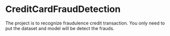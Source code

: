 # CreditCardFraudDetection

The project is to recognize fraudulence credit transaction. You only need to put the dataset and model will be detect the frauds.
